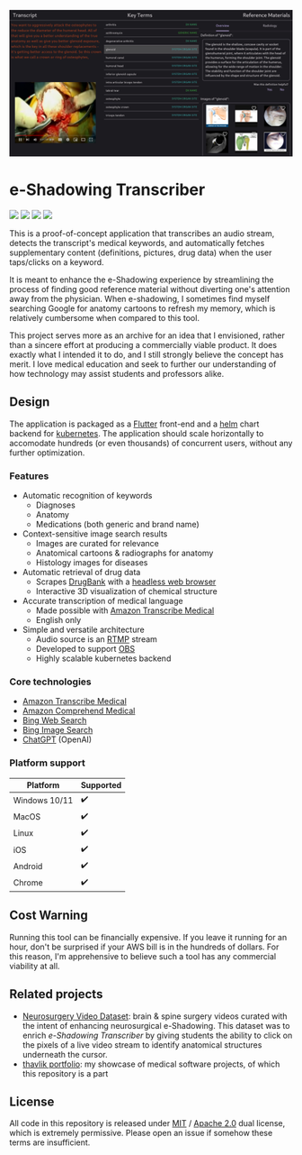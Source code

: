 ![Example Screenshot](app/captures/cap_00.jpg)

# e-Shadowing Transcriber
[<img src="https://img.shields.io/badge/maintenance%20status-as%20is-yellow">](https://github.com/thavlik/transcriber)
[<img src="https://img.shields.io/badge/Language-golang-blue.svg">](https://go.dev/)
[<img src="https://img.shields.io/badge/License-Apache_2.0-orange.svg">](./LICENSE)
[<img src="https://img.shields.io/badge/License-MIT-lightblue.svg">](./LICENSE-MIT)

This is a proof-of-concept application that transcribes an audio stream, detects the transcript's medical keywords, and automatically fetches supplementary content (definitions, pictures, drug data) when the user taps/clicks on a keyword.

It is meant to enhance the e-Shadowing experience by streamlining the process of finding good reference material without diverting one's attention away from the physician. When e-shadowing, I sometimes find myself searching Google for anatomy cartoons to refresh my memory, which is relatively cumbersome when compared to this tool.

This project serves more as an archive for an idea that I envisioned, rather than a sincere effort at producing a commercially viable product. It does exactly what I intended it to do, and I still strongly believe the concept has merit. I love medical education and seek to further our understanding of how technology may assist students and professors alike.

## Design
The application is packaged as a [Flutter](https://flutter.dev/) front-end and a [helm](https://helm.sh/) chart backend for [kubernetes](https://kubernetes.io/). The application should scale horizontally to accomodate hundreds (or even thousands) of concurrent users, without any further optimization.

### Features
- Automatic recognition of keywords
    - Diagnoses
    - Anatomy
    - Medications (both generic and brand name)
- Context-sensitive image search results
    - Images are curated for relevance
    - Anatomical cartoons & radiographs for anatomy
    - Histology images for diseases
- Automatic retrieval of drug data
    - Scrapes [DrugBank](https://go.drugbank.com/) with a [headless web browser](https://pptr.dev/)
    - Interactive 3D visualization of chemical structure
- Accurate transcription of medical language
    - Made possible with [Amazon Transcribe Medical](https://docs.aws.amazon.com/transcribe/latest/dg/transcribe-medical.html)
    - English only
- Simple and versatile architecture
    - Audio source is an [RTMP](https://en.wikipedia.org/wiki/Real-Time_Messaging_Protocol) stream
    - Developed to support [OBS](https://obsproject.com/)
    - Highly scalable kubernetes backend

### Core technologies
- [Amazon Transcribe Medical](https://docs.aws.amazon.com/transcribe/latest/dg/transcribe-medical.html)
- [Amazon Comprehend Medical](https://docs.aws.amazon.com/comprehend-medical/)
- [Bing Web Search](https://www.microsoft.com/en-us/bing/apis/bing-web-search-api)
- [Bing Image Search](https://www.microsoft.com/en-us/bing/apis/bing-image-search-api)
- [ChatGPT](https://chat.openai.com/) (OpenAI)

### Platform support
| Platform      | Supported          |
| ------------- | ------------------ |
| Windows 10/11 | :heavy_check_mark: |
| MacOS         | :heavy_check_mark: |
| Linux         | :heavy_check_mark: |
| iOS           | :heavy_check_mark: |
| Android       | :heavy_check_mark: |
| Chrome        | :heavy_check_mark: |

## Cost Warning
Running this tool can be financially expensive. If you leave it running for an hour, don't be surprised if your AWS bill is in the hundreds of dollars. For this reason, I'm apprehensive to believe such a tool has any commercial viability at all.

## Related projects
- [Neurosurgery Video Dataset](https://github.com/thavlik/neurosurgery-video-dataset): brain & spine surgery videos curated with the intent of enhancing neurosurgical e-Shadowing. This dataset was to enrich *e-Shadowing Transcriber* by giving students the ability to click on the pixels of a live video stream to identify anatomical structures underneath the cursor.
- [thavlik portfolio](https://github.com/thavlik/machine-learning-portfolio): my showcase of medical software projects, of which this repository is a part

## License
All code in this repository is released under [MIT](LICENSE-MIT) / [Apache 2.0](LICENSE-Apache) dual license, which is extremely permissive. Please open an issue if somehow these terms are insufficient.